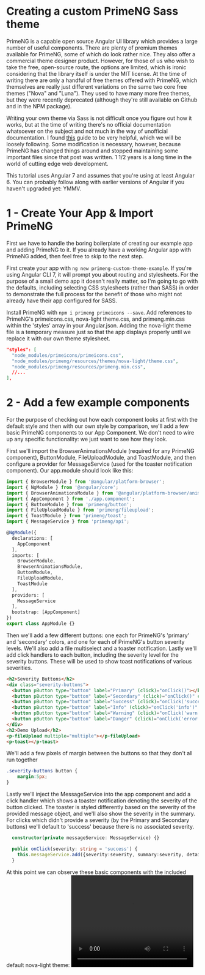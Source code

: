 # Creating a custom PrimeNG Sass theme

PrimeNG is a capable open source Angular UI library which provides a large number of useful components.  There are plenty of premium themes available for PrimeNG, some of which do look rather nice.  They also offer a commercial theme designer product.  However, for those of us who wish to take the free, open-source route, the options are limited, which is ironic considering that the library itself is under the MIT license.  At the time of writing there are only a handful of free themes offered with PrimeNG, which themselves are really just different variations on the same two core free themes ("Nova" and "Luna").  They used to have many more free themes, but they were recently deprecated (although they're still available on Github and in the NPM package).

Writing your own theme via Sass is not difficult once you figure out how it works, but at the time of writing there's no official documentation whatsoever on the subject and not much in the way of unofficial documentation.  I found [this](https://medium.com/@OlegVaraksin/simple-ways-to-create-a-new-theme-in-primeng-12d9bbe3fc60) guide to be very helpful, which we will be loosely following.  Some modification is necessary, however, because PrimeNG has changed things around and stopped maintaining some important files since that post was written.  1 1/2 years is a long time in the world of cutting edge web development.

This tutorial uses Angular 7 and assumes that you're using at least Angular 6.  You can probably follow along with earlier versions of Angular if you haven't upgraded yet: YMMV.

# 1 - Create Your App & Import PrimeNG
First we have to handle the boring boilerplate of creating our example app and adding PrimeNG to it.  If you already have a working Angular app with PrimeNG added, then feel free to skip to the next step.

First create your app with `ng new primeng-custom-theme-example`.  If you're using Angular CLI 7, it will prompt you about routing and stylesheets.  For the purpose of a small demo app it doesn't really matter, so I'm going to go with the defaults, including selecting CSS stylesheets (rather than SASS) in order to demonstrate the full process for the benefit of those who might not already have their app configured for SASS.

Install PrimeNG with `npm i primeng primeicons --save`.  Add references to PrimeNG's primeicons.css, nova-light theme.css, and primeng.min.css within the 'styles' array in your Angular.json.  Adding the nova-light theme file is a temporary measure just so that the app displays properly until we replace it with our own theme stylesheet.
```json
"styles": [
  "node_modules/primeicons/primeicons.css",
  "node_modules/primeng/resources/themes/nova-light/theme.css",
  "node_modules/primeng/resources/primeng.min.css",
  //...
],
```

# 2 - Add a few example components
For the purpose of checking out how each component looks at first with the default style and then with our own style by comparison, we'll add a few basic PrimeNG components to our App Component.  We don't need to wire up any specific functionality: we just want to see how they look.

First we'll import the BrowserAnimationsModule (required for any PrimeNG component), ButtonModule, FileUploadModule, and ToastModule, and then configure a provider for MessageService (used for the toaster notification component).  Our app.module should look like this:

```typescript
import { BrowserModule } from '@angular/platform-browser';
import { NgModule } from '@angular/core';
import { BrowserAnimationsModule } from '@angular/platform-browser/animations';
import { AppComponent } from './app.component';
import { ButtonModule } from 'primeng/button';
import { FileUploadModule } from 'primeng/fileupload';
import { ToastModule } from 'primeng/toast';
import { MessageService } from 'primeng/api';

@NgModule({
  declarations: [
    AppComponent
  ],
  imports: [
    BrowserModule,
    BrowserAnimationsModule,
    ButtonModule,
    FileUploadModule,
    ToastModule
  ],
  providers: [
    MessageService
  ],
  bootstrap: [AppComponent]
})
export class AppModule {}
```
Then we'll add a few different buttons: one each for PrimeNG's 'primary' and 'secondary' colors, and one for each of PrimeNG's button severity levels.  We'll also add a file multiselect and a toaster notification.  Lastly we'll add click handlers to each button, including the severity level for the severity buttons.  These will be used to show toast notifications of various severities.
```html
<h2>Severity Buttons</h2>
<div class="severity-buttons">
  <button pButton type="button" label="Primary" (click)="onClick()"></button>
  <button pButton type="button" label="Secondary" (click)="onClick()" class="ui-button-secondary"></button>
  <button pButton type="button" label="Success" (click)="onClick('success')" class="ui-button-success"></button>
  <button pButton type="button" label="Info" (click)="onClick('info')" class="ui-button-info"></button>
  <button pButton type="button" label="Warning" (click)="onClick('warn')" class="ui-button-warning"></button>
  <button pButton type="button" label="Danger" (click)="onClick('error')" class="ui-button-danger"></button>
</div>
<h2>Demo Upload</h2>
<p-fileUpload multiple="multiple"></p-fileUpload>
<p-toast></p-toast>
```
We'll add a few pixels of margin between the buttons so that they don't all run together
```css
.severity-buttons button {
    margin:5px;
}
```
Lastly we'll inject the MessageService into the app component and add a click handler which shows a toaster notification
denoting the severity of the button clicked.  The toaster is styled differently based on the severity of the provided
message object, and we'll also show the severity in the summary.  For clicks which didn't provide a severity (by the
Primary and Secondary buttons) we'll default to 'success' because there is no associated severity.
```typescript
  constructor(private messageService: MessageService) {}

  public onClick(severity: string = 'success') {
    this.messageService.add({severity:severity, summary:severity, detail:'You clicked a button!'});
  }
```
At this point we can observe these basic components with the included default nova-light theme:
<video width="320" height="240">
  <source src="src/app/assets/media/free-theme-demo.mp4" type="video/mp4">
</video>
